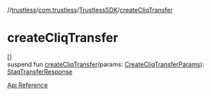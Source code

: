 //[trustless](../../../index.md)/[com.trustless](../index.md)/[TrustlessSDK](index.md)/[createCliqTransfer](create-cliq-transfer.md)

# createCliqTransfer

[]\
suspend fun [createCliqTransfer](create-cliq-transfer.md)(params: [CreateCliqTransferParams](../../com.trustless.requests.transfers/-create-cliq-transfer-params/index.md)): [StaqTransferResponse](../../com.trustless.requests.transfers/-staq-transfer-response/index.md)

[Api Reference](https://developer.finto.io/docs/apis/transfers#/Transfers/Create%20a%20Cliq%20transfer)
